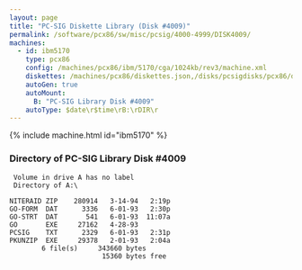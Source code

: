 ```yaml
---
layout: page
title: "PC-SIG Diskette Library (Disk #4009)"
permalink: /software/pcx86/sw/misc/pcsig/4000-4999/DISK4009/
machines:
  - id: ibm5170
    type: pcx86
    config: /machines/pcx86/ibm/5170/cga/1024kb/rev3/machine.xml
    diskettes: /machines/pcx86/diskettes.json,/disks/pcsigdisks/pcx86/diskettes.json
    autoGen: true
    autoMount:
      B: "PC-SIG Library Disk #4009"
    autoType: $date\r$time\rB:\rDIR\r
---
```


{% include machine.html id="ibm5170" %}

### Directory of PC-SIG Library Disk #4009

     Volume in drive A has no label
     Directory of A:\

    NITERAID ZIP    280914   3-14-94   2:19p
    GO-FORM  DAT      3336   6-01-93   2:30p
    GO-STRT  DAT       541   6-01-93  11:07a
    GO       EXE     27162   4-28-93
    PCSIG    TXT      2329   6-01-93   2:31p
    PKUNZIP  EXE     29378   2-01-93   2:04a
            6 file(s)     343660 bytes
                           15360 bytes free
